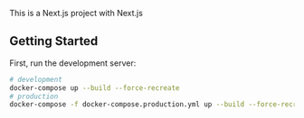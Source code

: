 This is a Next.js project with Next.js

## Getting Started

First, run the development server:

```bash
# development
docker-compose up --build --force-recreate
# production
docker-compose -f docker-compose.production.yml up --build --force-recreate
```
